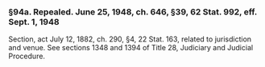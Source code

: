 ### §94a. Repealed. June 25, 1948, ch. 646, §39, 62 Stat. 992, eff. Sept. 1, 1948 ###

Section, act July 12, 1882, ch. 290, §4, 22 Stat. 163, related to jurisdiction and venue. See sections 1348 and 1394 of Title 28, Judiciary and Judicial Procedure.